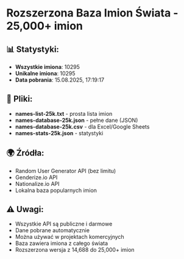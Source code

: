 
# Rozszerzona Baza Imion Świata - 25,000+ imion

## 📊 Statystyki:
- **Wszystkie imiona**: 10295
- **Unikalne imiona**: 10295
- **Data pobrania**: 15.08.2025, 17:19:17

## 📁 Pliki:
- **names-list-25k.txt** - prosta lista imion
- **names-database-25k.json** - pełne dane (JSON)
- **names-database-25k.csv** - dla Excel/Google Sheets
- **names-stats-25k.json** - statystyki

## 🌍 Źródła:
- Random User Generator API (bez limitu)
- Genderize.io API
- Nationalize.io API
- Lokalna baza popularnych imion

## ⚠️ Uwagi:
- Wszystkie API są publiczne i darmowe
- Dane pobrane automatycznie
- Można używać w projektach komercyjnych
- Baza zawiera imiona z całego świata
- Rozszerzona wersja z 14,688 do 25,000+ imion
    